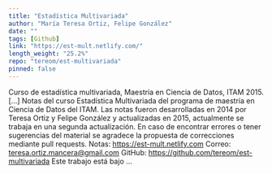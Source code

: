 ```yaml
---
title: "Estadística Multivariada"
author: "María Teresa Ortiz, Felipe González"
date: ""
tags: [Github]
link: "https://est-mult.netlify.com/"
length_weight: "25.2%"
repo: "tereom/est-multivariada"
pinned: false
---
```


Curso de estadística multivariada, Maestría en Ciencia de Datos, ITAM 2015. [...] Notas del curso Estadística Multivariada del programa de maestría en
Ciencia de Datos del ITAM. Las notas fueron desarrolladas en
2014 por Teresa Ortiz y Felipe González y actualizadas en 2015, actualmente
se trabaja en una segunda actualización. En caso de encontrar
errores o tener sugerencias del material se agradece la propuesta de
correcciones mediante pull requests. Notas: https://est-mult.netlify.com
Correo: teresa.ortiz.mancera@gmail.com
GitHub: https://github.com/tereom/est-multivariada Este trabajo está bajo ...
